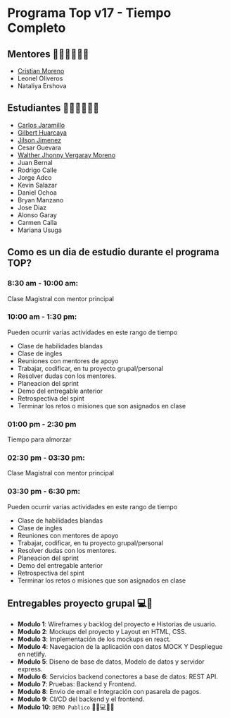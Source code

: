 # Programa Top v17 - Tiempo Completo

## Mentores 👩🏻‍🏫👨🏼‍🏫

- [Cristian Moreno](profiles/cristian-moreno.md)
- Leonel Oliveros
- Nataliya Ershova

## Estudiantes 👩🏻‍💻🧑🏼‍💻

- [Carlos Jaramillo](profiles/carlos-jaramillo.md)
- [Gilbert Huarcaya](profiles/gilbert-huarcaya.md)
- [Jilson Jimenez](profiles/jilson-jimenez.md)
- Cesar Guevara
- [Walther Jhonny Vergaray Moreno](profiles/walther-vergaray.md)
- Juan Bernal
- Rodrigo Calle
- Jorge Adco
- Kevin Salazar
- Daniel Ochoa
- Bryan Manzano
- Jose Diaz
- Alonso Garay
- Carmen Calla
- Mariana Usuga

## Como es un dia de estudio durante el programa TOP?

### 8:30 am - 10:00 am:
Clase Magistral con mentor principal

### 10:00 am - 1:30 pm:
Pueden ocurrir varias actividades en este rango de tiempo
- Clase de habilidades blandas
- Clase de ingles
- Reuniones con mentores de apoyo
- Trabajar, codificar, en tu proyecto grupal/personal
- Resolver dudas con los mentores.
- Planeacion del sprint
- Demo del entregable anterior
- Retrospectiva del spint
- Terminar los retos o misiones que son asignados en clase

### 01:00 pm - 2:30 pm
Tiempo para almorzar

### 02:30 pm - 03:30 pm:
Clase Magistral con mentor principal

### 03:30 pm - 6:30 pm:
Pueden ocurrir varias actividades en este rango de tiempo
- Clase de habilidades blandas
- Clase de ingles
- Reuniones con mentores de apoyo
- Trabajar, codificar, en tu proyecto grupal/personal
- Resolver dudas con los mentores.
- Planeacion del sprint
- Demo del entregable anterior
- Retrospectiva del spint
- Terminar los retos o misiones que son asignados en clase

## Entregables proyecto grupal 💻🤝

- **Modulo 1**: Wireframes y backlog del proyecto e Historias de usuario.
- **Modulo 2**: Mockups del proyecto y Layout en HTML, CSS.
- **Modulo 3**: Implementación de los mockups en react.
- **Modulo 4**: Navegacion de la aplicación con datos MOCK Y Despliegue en netlify.
- **Modulo 5**: Diseno de base de datos, Modelo de datos y servidor express.
- **Modulo 6**: Servicios backend conectores a base de datos: REST API.
- **Modulo 7**: Pruebas: Backend y Frontend.
- **Modulo 8**: Envio de email e Integración con pasarela de pagos.
- **Modulo 9**: CI/CD del backend y el frontend.
- **Modulo 10**: `DEMO Publico` 🎊🎉💻🎊🎉
